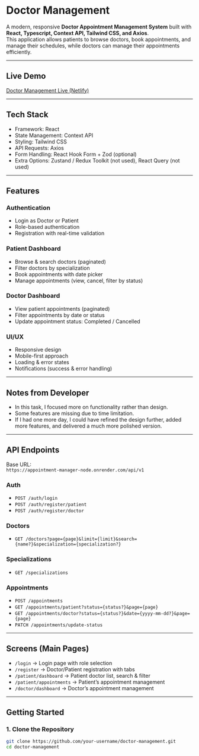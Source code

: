 # Doctor Management

A modern, responsive **Doctor Appointment Management System** built with **React, Typescript, Context API, Tailwind CSS, and Axios**.  
This application allows patients to browse doctors, book appointments, and manage their schedules, while doctors can manage their appointments efficiently.

---

## Live Demo
[Doctor Management Live (Netlify)](https://hishabee-jobs-tasks1.netlify.app/)

---


## Tech Stack
- Framework: React
- State Management: Context API
- Styling: Tailwind CSS
- API Requests: Axios
- Form Handling: React Hook Form + Zod (optional)
- Extra Options: Zustand / Redux Toolkit (not used), React Query (not used)

---

## Features

### Authentication
- Login as Doctor or Patient
- Role-based authentication
- Registration with real-time validation

### Patient Dashboard
- Browse & search doctors (paginated)
- Filter doctors by specialization
- Book appointments with date picker
- Manage appointments (view, cancel, filter by status)

### Doctor Dashboard
- View patient appointments (paginated)
- Filter appointments by date or status
- Update appointment status: Completed / Cancelled

### UI/UX
- Responsive design
- Mobile-first approach
- Loading & error states
- Notifications (success & error handling)

---

## Notes from Developer
- In this task, I focused more on functionality rather than design.  
- Some features are missing due to time limitation.  
- If I had one more day, I could have refined the design further, added more features, and delivered a much more polished version.  

---

## API Endpoints

Base URL:  
`https://appointment-manager-node.onrender.com/api/v1`

### Auth
- `POST /auth/login`
- `POST /auth/register/patient`
- `POST /auth/register/doctor`

### Doctors
- `GET /doctors?page={page}&limit={limit}&search={name?}&specialization={specialization?}`

### Specializations
- `GET /specializations`

### Appointments
- `POST /appointments`
- `GET /appointments/patient?status={status?}&page={page}`
- `GET /appointments/doctor?status={status?}&date={yyyy-mm-dd?}&page={page}`
- `PATCH /appointments/update-status`

---

## Screens (Main Pages)
- `/login` → Login page with role selection  
- `/register` → Doctor/Patient registration with tabs  
- `/patient/dashboard` → Patient doctor list, search & filter  
- `/patient/appointments` → Patient’s appointment management  
- `/doctor/dashboard` → Doctor’s appointment management  

---

## Getting Started

### 1. Clone the Repository
```bash
git clone https://github.com/your-username/doctor-management.git
cd doctor-management
